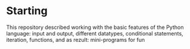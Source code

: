 # Starting
This repository described working with the basic features of the Python language: input and output, 
different datatypes, conditional statements, iteration, functions, and as rezult: mini-programs for fun
